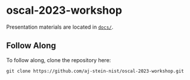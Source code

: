 # oscal-2023-workshop

Presentation materials are located in [`docs/`](./docs).

## Follow Along

To follow along, clone the repository here:

```
git clone https://github.com/aj-stein-nist/oscal-2023-workshop.git
```
